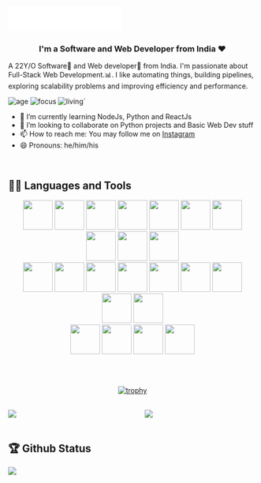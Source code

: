 <img src="header.svg"></img>

<h3 align="center">I'm a Software and Web Developer from India ❤</h3>
  
A 22Y/O Software🌈 and Web developer🎯 from India. I'm passionate about Full-Stack Web Development.:bar_chart:. I like automating things, building pipelines, exploring scalability problems and improving efficiency and performance.


![age](https://img.shields.io/badge/age-22-blue)
![focus](https://img.shields.io/badge/focus-FullStack-brightgreen)
![living](https://img.shields.io/badge/living-Hyderabad-3c9)`   

- 🌱 I’m currently learning NodeJs, Python and ReactJs
- 👯 I’m looking to collaborate on Python projects and Basic Web Dev stuff
- 📫 How to reach me: You may follow me on [Instagram](https://www.instagram.com/mananjain_1999) 
- 😄 Pronouns: he/him/his

<br/>

## 👨‍💻 Languages and Tools

<div align="center">
  
<img src="https://github.com/manan2504/manan2504/blob/master/logos/html.png?raw=true" height="60" width="60">
<img src="https://github.com/manan2504/manan2504/blob/master/logos/css.png?raw=true" height="60" width="60">
<img src="https://github.com/manan2504/manan2504/blob/master/logos/JS.png?raw=true" height="60" width="60">
<img src="https://github.com/manan2504/manan2504/blob/master/logos/react.png?raw=true" height="60" width="60">
<img src="https://github.com/manan2504/manan2504/blob/master/logos/vs.png?raw=true" height="60" width="60">
<img src="https://github.com/manan2504/manan2504/blob/master/logos/bootstrap.png?raw=true" height="60" width="60">
<img src="https://github.com/manan2504/manan2504/blob/master/logos/git.png?raw=true" height="60" width="60">
<img src="https://github.com/manan2504/manan2504/blob/master/logos/material-ui.png?raw=true" height="60" width="60">
<img src="https://github.com/manan2504/manan2504/blob/master/logos/redux.png?raw=true" height="60" width="60">
<img src="https://github.com/manan2504/manan2504/blob/master/logos/jquery.png?raw=true" height="60" width="60">

<br>

<img src="https://github.com/manan2504/manan2504/blob/master/logos/node.jpeg?raw=true" height="60" width="60">
<img src="https://github.com/manan2504/manan2504/blob/master/logos/heroku.png?raw=true" height="60" width="60">
<img src="https://github.com/manan2504/manan2504/blob/master/logos/linux.png?raw=true" height="60" width="60">
<img src="https://github.com/manan2504/manan2504/blob/master/logos/mongodb.png?raw=true" height="60" width="60">
<img src="https://github.com/manan2504/manan2504/blob/master/logos/express.png?raw=true" height="60" width="60">
<img src="https://github.com/manan2504/manan2504/blob/master/logos/firebase.png?raw=true" height="60" width="60">
<img src="https://github.com/manan2504/manan2504/blob/master/logos/naginx.png?raw=true" height="60" width="60">
<img src="https://github.com/manan2504/manan2504/blob/master/logos/netlify.png?raw=true" height="60" width="60">
<img src="https://github.com/manan2504/manan2504/blob/master/logos/react.png?raw=true" height="60" width="60">

<br>

<img src="https://github.com/manan2504/manan2504/blob/master/logos/aee.png?raw=true" height="60" width="60">
<img src="https://github.com/manan2504/manan2504/blob/master/logos/LR.png?raw=true" height="60" width="60">
<img src="https://github.com/manan2504/manan2504/blob/master/logos/ps.png?raw=true" height="60" width="60">
<img src="https://github.com/manan2504/manan2504/blob/master/logos/pr.png?raw=true" height="60" width="60">

<br/><br>


[![trophy](https://github-profile-trophy.vercel.app/?username=manan2504&theme=onedark)](https://github.com/manan2504/2504)

</div>
<br>
<img  src="https://github-readme-stats.vercel.app/api/top-langs?username=manan2504&show_icons=true&locale=en&layout=compact&theme=radical" align="left" width=40% /> 

<img  src="https://github-readme-streak-stats.herokuapp.com/?user=manan2504&theme=radical" align="right" width=45% />
<br/><br/>


## 🏆 Github Status

<img  src="https://github-readme-stats.vercel.app/api?username=manan2504&show_icons=true&hide_border=true&theme=dark" width="50%" align="left" >




